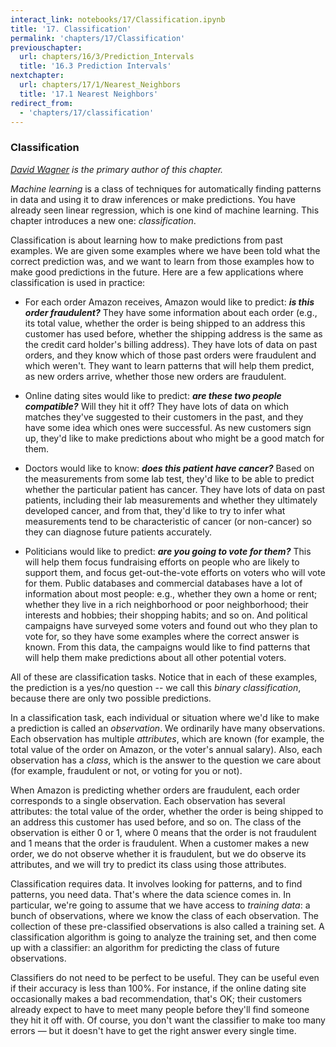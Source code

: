 ```yaml
---
interact_link: notebooks/17/Classification.ipynb
title: '17. Classification'
permalink: 'chapters/17/Classification'
previouschapter:
  url: chapters/16/3/Prediction_Intervals
  title: '16.3 Prediction Intervals'
nextchapter:
  url: chapters/17/1/Nearest_Neighbors
  title: '17.1 Nearest Neighbors'
redirect_from:
  - 'chapters/17/classification'
---
```


### Classification

*[David Wagner](https://en.wikipedia.org/wiki/David_A._Wagner) is the primary author of this chapter.*

*Machine learning* is a class of techniques for automatically finding patterns in data and using it to draw inferences or make predictions.  You have already seen linear regression, which is one kind of machine learning.  This chapter introduces a new one: *classification*.

Classification is about learning how to make predictions from past examples.  We are given some examples where we have been told what the correct prediction was, and we want to learn from those examples how to make good predictions in the future.  Here are a few applications where classification is used in practice:

- For each order Amazon receives, Amazon would like to predict: ***is this order fraudulent?***  They have some information about each order (e.g., its total value, whether the order is being shipped to an address this customer has used before, whether the shipping address is the same as the credit card holder's billing address).  They have lots of data on past orders, and they know which of those past orders were fraudulent and which weren't.  They want to learn patterns that will help them predict, as new orders arrive, whether those new orders are fraudulent.

- Online dating sites would like to predict: ***are these two people compatible?***  Will they hit it off?  They have lots of data on which matches they've suggested to their customers in the past, and they have some idea which ones were successful.  As new customers sign up, they'd like to make predictions about who might be a good match for them.

- Doctors would like to know: ***does this patient have cancer?***  Based on the measurements from some lab test, they'd like to be able to predict whether the particular patient has cancer.  They have lots of data on past patients, including their lab measurements and whether they ultimately developed cancer, and from that, they'd like to try to infer what measurements tend to be characteristic of cancer (or non-cancer) so they can diagnose future patients accurately.

- Politicians would like to predict: ***are you going to vote for them?***  This will help them focus fundraising efforts on people who are likely to support them, and focus get-out-the-vote efforts on voters who will vote for them.  Public databases and commercial databases have a lot of information about most people: e.g., whether they own a home or rent; whether they live in a rich neighborhood or poor neighborhood; their interests and hobbies; their shopping habits; and so on.  And political campaigns have surveyed some voters and found out who they plan to vote for, so they have some examples where the correct answer is known.  From this data, the campaigns would like to find patterns that will help them make predictions about all other potential voters.

All of these are classification tasks.  Notice that in each of these examples, the prediction is a yes/no question -- we call this *binary classification*, because there are only two possible predictions.

In a classification task, each individual or situation where we'd like to make a prediction is called an *observation*.  We ordinarily have many observations.  Each observation has multiple *attributes*, which are known (for example, the total value of the order on Amazon, or the voter's annual salary).  Also, each observation has a *class*, which is the answer to the question we care about (for example, fraudulent or not, or voting for you or not).

When Amazon is predicting whether orders are fraudulent, each order corresponds to a single observation.  Each observation has several attributes: the total value of the order, whether the order is being shipped to an address this customer has used before, and so on.  The class of the observation is either 0 or 1, where 0 means that the order is not fraudulent and 1 means that the order is fraudulent.  When a customer makes a new order, we do not observe whether it is fraudulent, but we do observe its attributes, and we will try to predict its class using those attributes.

Classification requires data.  It involves looking for patterns, and to find patterns, you need data.  That's where the data science comes in.  In particular, we're going to assume that we have access to *training data*: a bunch of observations, where we know the class of each observation.  The collection of these pre-classified observations is also called a training set.  A classification algorithm is going to analyze the training set, and then come up with a classifier: an algorithm for predicting the class of future observations.

Classifiers do not need to be perfect to be useful.  They can be useful even if their accuracy is less than 100%.  For instance, if the online dating site occasionally makes a bad recommendation, that's OK; their customers already expect to have to meet many people before they'll find someone they hit it off with.  Of course, you don't want the classifier to make too many errors &mdash; but it doesn't have to get the right answer every single time.
